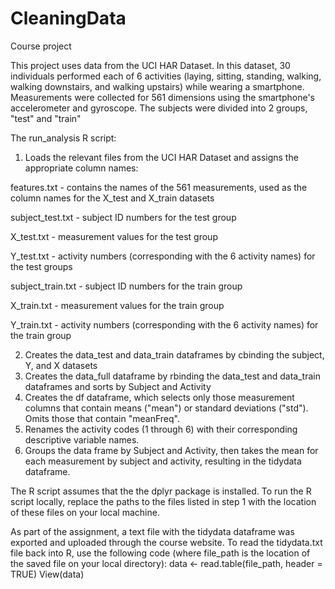 # CleaningData
Course project

This project uses data from the UCI HAR Dataset. In this dataset, 30 individuals performed each of 6 activities (laying, sitting, standing, walking, walking downstairs, and walking upstairs) while wearing a smartphone. Measurements were collected for 561 dimensions using the smartphone's accelerometer and gyroscope. The subjects were divided into 2 groups, "test" and "train"

The run_analysis R script:
  1. Loads the relevant files from the UCI HAR Dataset and assigns the appropriate column names:

features.txt - contains the names of the 561 measurements, used as the column names for the X_test and X_train datasets

subject_test.txt - subject ID numbers for the test group

X_test.txt - measurement values for the test group  

Y_test.txt - activity numbers (corresponding with the 6 activity names) for the test groups

subject_train.txt - subject ID numbers for the train group

X_train.txt - measurement values for the train group  

Y_train.txt - activity numbers (corresponding with the 6 activity names) for the train group

  2.  Creates the data_test and data_train dataframes by cbinding the subject, Y, and X datasets
  3.  Creates the data_full dataframe by rbinding the data_test and data_train dataframes and sorts by Subject and Activity
  4.  Creates the df dataframe, which selects only those measurement columns that contain means ("mean") or standard deviations ("std"). Omits those that contain "meanFreq".
  5.  Renames the activity codes (1 through 6) with their corresponding descriptive variable names.
  6.  Groups the data frame by Subject and Activity, then takes the mean for each measurement by subject and activity, resulting in the tidydata dataframe.

The R script assumes that the the dplyr package is installed. To run the R script locally, replace the paths to the files listed in step 1 with the location of these files on your local machine.

As part of the assignment, a text file with the tidydata dataframe was exported and uploaded through the course website. To read the tidydata.txt file back into R, use the following code (where file_path is the location of the saved file on your local directory):
    data <- read.table(file_path, header = TRUE)
    View(data)
